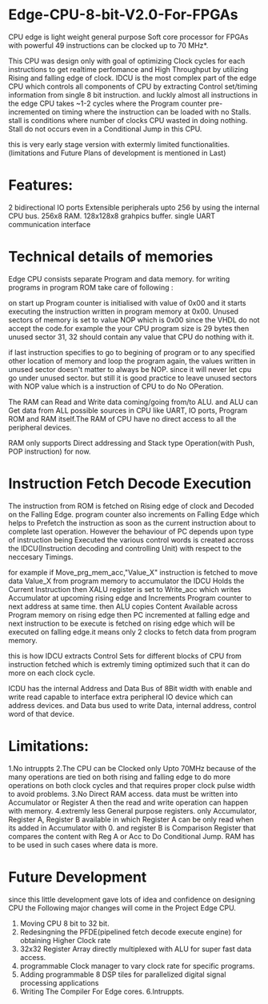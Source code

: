 # Edge-CPU-8-bit-V2.0-For-FPGAs
CPU edge is light weight general purpose Soft core processor for FPGAs with powerful 49 instructions can be clocked up to 70 MHz*. 

This CPU was design only with goal of optimizing Clock cycles for each instructions to get realtime perfomance and High Throughput by utilizing Rising and falling edge of clock. IDCU is the most complex part of the edge CPU which controls all components of CPU by extracting Control set/timing information from single 8 bit instruction. and luckly almost all instructions in the edge CPU takes ~1-2 cycles where the Program counter pre-incremented on timing where the instruction can be loaded with no Stalls. stall is conditions where number of clocks CPU wasted in doing nothing. Stall do not occurs even in a Conditional Jump in this CPU.

this is very early stage version with extermly limited functionalities. (limitations and Future Plans of development is mentioned in Last)
# Features:
2 bidirectional IO ports 
Extensible peripherals upto 256 by using the internal CPU bus.
256x8 RAM.
128x128x8 grahpics buffer.
single UART communication interface

# Technical details of memories
Edge CPU consists separate Program and data memory. for writing programs in program ROM take care of following :

on start up Program counter is initialised with value of 0x00 and it starts executing the instruction written in program memory at 0x00. Unused sectors of memory is set to value NOP which is 0x00 since the VHDL do not accept the code.for example the your CPU program size is 29 bytes then unused sector 31, 32 should contain any value that CPU do nothing with it.

if last instruction specifies to go to begining of program or to any specified other location of memory and loop the program again, the values written in unused sector doesn't matter to always be NOP. since it will never let cpu go under unused sector. but still it is good practice to leave unused sectors with NOP value which is a instruction of CPU to do No OPeration.

The RAM can Read and Write data coming/going from/to ALU. and ALU can Get data from ALL possible sources in CPU like UART, IO ports, Program ROM and RAM itself.The RAM of CPU have no direct access to all the peripheral devices.

RAM only supports Direct addressing and Stack type Operation(with Push, POP instruction) for now.

# Instruction Fetch Decode Execution 
The instruction from ROM is fetched on Rising edge of clock and Decoded on the Falling Edge. program counter also increments on Falling Edge which helps to Prefetch the instruction as soon as the current instruction about to complete last operation. However the behaviour of PC depends upon type of instruction being Executed the various control words is created accross the IDCU(Instruction decoding and controlling Unit) with respect to the neccesary Timings. 
 
for example if Move_prg_mem_acc,"Value_X" instruction is fetched to move data Value_X from program memory to accumulator the IDCU Holds the Current Instruction then XALU register is set to Write_acc which writes Accumulator at upcoming rising edge and Increments Program counter to next address at same time. then ALU copies Content Available across Program memory on rising edge then PC incremented at falling edge and next instruction to be execute is fetched on rising edge which will be executed on falling edge.it means only 2 clocks to fetch data from program memory.

this is how IDCU extracts Control Sets for different blocks of CPU from instruction fetched which is extremly timing optimized such that it can do more on each clock cycle.

ICDU has the internal Address and Data Bus of 8Bit width with enable and write read capable to interface extra peripheral IO device which can address devices. and Data bus used to  write Data, internal address, control word of that device.

# Limitations:
1.No intruppts
2.The CPU can be Clocked only Upto 70MHz because of the many operations are tied on both rising and falling edge to do more operations on both clock cycles and that requires proper clock pulse width to avoid problems.
3.No Direct RAM access. data must be written into Accumulator or Register A then the read and write operation can happen with memory.
4.extremly less General purpose registers. only Accumulator, Register A, Register B available in which Register A can be only read when its added in Accumulator with 0. and register B is Comparison Register that compares the content with Reg A or Acc to Do Conditional Jump. RAM has to be used in such cases where data is more.

# Future Development
since this little development gave lots of idea and confidence on designing CPU the Following major changes will come in the Project Edge CPU.
 1. Moving CPU 8 bit to 32 bit.
 2. Redesingning the PFDE(pipelined fetch decode execute engine)  for obtaining Higher Clock rate
 3. 32x32 Register Array directly multiplexed with ALU for super fast data access.
 4. programmable Clock manager to vary clock rate for specific programs.
 6. Adding programmable 8 DSP tiles for parallelized digital signal processing applications
 5. Writing The Compiler For Edge cores.
 6.Intruppts.
